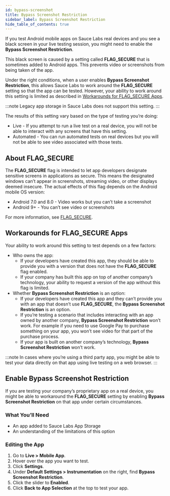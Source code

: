 ```yaml
---
id: bypass-screenshot
title: Bypass Screenshot Restriction
sidebar_label: Bypass Screenshot Restriction
hide_table_of_contents: true
---
```


If you test Android mobile apps on Sauce Labs real devices and you see a black screen in your live testing session, you might need to enable the **Bypass Screenshot Restriction**.

This black screen is caused by a setting called **FLAG_SECURE** that is sometimes added to Android apps. This prevents video or screenshots from being taken of the app.

Under the right conditions, when a user enables **Bypass Screenshot Restriction**, this allows Sauce Labs to work around the **FLAG_SECURE** setting so that the app can be tested. However, your ability to work around this setting is limited as described in [Workarounds for FLAG_SECURE Apps](#workarounds-for-flag_secure-apps).

:::note
Legacy app storage in Sauce Labs does not support this setting.
:::

The results of this setting vary based on the type of testing you’re doing:
* Live - If you attempt to run a live test on a real device, you will not be able to interact with any screens that have this setting.
* Automated - You can run automated tests on real devices but you will not be able to see video associated with those tests.


## About FLAG_SECURE

The **FLAG_SECURE** flag is intended to let app developers designate sensitive screens in applications as secure. This means the designated windows can’t appear in screenshots, streaming video, or other displays deemed insecure. The actual effects of this flag depends on the Android mobile OS version:
* Android 7.0 and 8.0 - Video works but you can’t take a screenshot
* Android 9+ - You can’t see video or screenshots

For more information, see [FLAG_SECURE](https://developer.android.com/reference/android/view/WindowManager.LayoutParams.html#FLAG_SECURE).

## Workarounds for FLAG_SECURE Apps

Your ability to work around this setting to test depends on a few factors:
* Who owns the app:
  * If your developers have created this app, they should be able to provide you with a version that does not have the **FLAG_SECURE** flag enabled.
  * If your company has built this app on top of another company’s technology, your ability to request a version of the app without this flag is limited.
* Whether **Bypass Screenshot Restriction** is an option:
  * If your developers have created this app and they can’t provide you with an app that doesn’t use **FLAG_SECURE**, the **Bypass Screenshot Restriction** is an option.
  * If you’re testing a scenario that includes interacting with an app owned by another company, **Bypass Screenshot Restriction** won’t work. For example if you need to use Google Pay to purchase something on your app, you won’t see video for that part of the purchase process.
  * If your app is built on another company’s technology, **Bypass Screenshot Restriction** won’t work.

:::note
In cases where you’re using a third party app, you might be able to test your data directly on that app using live testing on a web browser.
:::

## Enable Bypass Screenshot Restriction

If you are testing your company’s proprietary app on a real device, you might be able to workaround the **FLAG_SECURE** setting by enabling **Bypass Screenshot Restriction** on that app under certain circumstances.

### What You’ll Need

* An app added to Sauce Labs App Storage
* An understanding of the limitations of this option

### Editing the App

1. Go to **Live > Mobile App**.
2. Hover over the app you want to test.
3. Click **Settings**.
4. Under **Default Settings > Instrumentation** on the right, find **Bypass Screenshot Restriction**.
5. Click the slider to **Enabled**.
6. Click **Back to App Selection** at the top to test your app.
